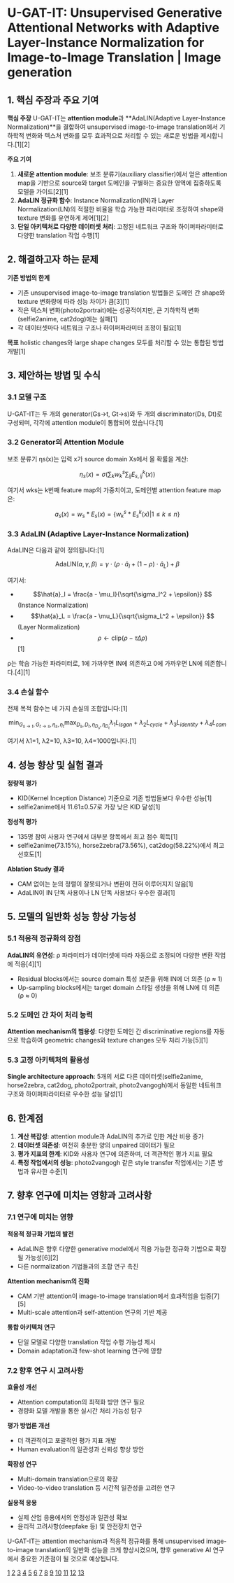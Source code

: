 # U-GAT-IT: Unsupervised Generative Attentional Networks with Adaptive Layer-Instance Normalization for Image-to-Image Translation | Image generation

## 1. 핵심 주장과 주요 기여

**핵심 주장**
U-GAT-IT는 **attention module**과 **AdaLIN(Adaptive Layer-Instance Normalization)**을 결합하여 unsupervised image-to-image translation에서 기하학적 변화와 텍스처 변화를 모두 효과적으로 처리할 수 있는 새로운 방법을 제시합니다.[1][2]

**주요 기여**
1. **새로운 attention module**: 보조 분류기(auxiliary classifier)에서 얻은 attention map을 기반으로 source와 target 도메인을 구별하는 중요한 영역에 집중하도록 모델을 가이드[2][1]
2. **AdaLIN 정규화 함수**: Instance Normalization(IN)과 Layer Normalization(LN)의 적절한 비율을 학습 가능한 파라미터로 조정하여 shape와 texture 변화를 유연하게 제어[1][2]
3. **단일 아키텍처로 다양한 데이터셋 처리**: 고정된 네트워크 구조와 하이퍼파라미터로 다양한 translation 작업 수행[1]

## 2. 해결하고자 하는 문제

**기존 방법의 한계**
- 기존 unsupervised image-to-image translation 방법들은 도메인 간 shape와 texture 변화량에 따라 성능 차이가 큼[3][1]
- 작은 텍스처 변화(photo2portrait)에는 성공적이지만, 큰 기하학적 변화(selfie2anime, cat2dog)에는 실패[1]
- 각 데이터셋마다 네트워크 구조나 하이퍼파라미터 조정이 필요[1]

**목표**
holistic changes와 large shape changes 모두를 처리할 수 있는 통합된 방법 개발[1]

## 3. 제안하는 방법 및 수식

### 3.1 모델 구조
U-GAT-IT는 두 개의 generator(Gs→t, Gt→s)와 두 개의 discriminator(Ds, Dt)로 구성되며, 각각에 attention module이 통합되어 있습니다.[1]

### 3.2 Generator의 Attention Module
보조 분류기 ηs(x)는 입력 x가 source domain Xs에서 올 확률을 계산:

$$ \eta_s(x) = \sigma(\sum_k w_k^s \sum_{ij} E_{s,ij}^k(x)) $$

여기서 wks는 k번째 feature map의 가중치이고, 도메인별 attention feature map은:

$$ a_s(x) = w_s * E_s(x) = \{w_k^s * E_s^k(x) | 1 \leq k \leq n\} $$

### 3.3 AdaLIN (Adaptive Layer-Instance Normalization)
AdaLIN은 다음과 같이 정의됩니다:[1]

$$ \text{AdaLIN}(a, \gamma, \beta) = \gamma \cdot (\rho \cdot \hat{a}_I + (1-\rho) \cdot \hat{a}_L) + \beta $$

여기서:
- $$\hat{a}_I = \frac{a - \mu_I}{\sqrt{\sigma_I^2 + \epsilon}} $$ (Instance Normalization)
- $$\hat{a}_L = \frac{a - \mu_L}{\sqrt{\sigma_L^2 + \epsilon}} $$ (Layer Normalization)
- $$\rho \leftarrow \text{clip}_{}(\rho - \tau \Delta\rho) $$[1]

ρ는 학습 가능한 파라미터로, 1에 가까우면 IN에 의존하고 0에 가까우면 LN에 의존합니다.[4][1]

### 3.4 손실 함수
전체 목적 함수는 네 가지 손실의 조합입니다:[1]

$$ \min_{G_{s \to t}, G_{t \to s}, \eta_s, \eta_t} \max_{D_s, D_t, \eta_{D_s}, \eta_{D_t}} \lambda_1 L_{lsgan} + \lambda_2 L_{cycle} + \lambda_3 L_{identity} + \lambda_4 L_{cam} $$

여기서 λ1=1, λ2=10, λ3=10, λ4=1000입니다.[1]

## 4. 성능 향상 및 실험 결과

**정량적 평가**
- KID(Kernel Inception Distance) 기준으로 기존 방법들보다 우수한 성능[1]
- selfie2anime에서 11.61±0.57로 가장 낮은 KID 달성[1]

**정성적 평가**
- 135명 참여 사용자 연구에서 대부분 항목에서 최고 점수 획득[1]
- selfie2anime(73.15%), horse2zebra(73.56%), cat2dog(58.22%)에서 최고 선호도[1]

**Ablation Study 결과**
- CAM 없이는 눈의 정렬이 잘못되거나 변환이 전혀 이루어지지 않음[1]
- AdaLIN이 IN 단독 사용이나 LN 단독 사용보다 우수한 결과[1]

## 5. 모델의 일반화 성능 향상 가능성

### 5.1 적응적 정규화의 장점
**AdaLIN의 유연성**: ρ 파라미터가 데이터셋에 따라 자동으로 조정되어 다양한 변환 작업에 적응[4][1]
- Residual blocks에서는 source domain 특성 보존을 위해 IN에 더 의존 (ρ ≈ 1)
- Up-sampling blocks에서는 target domain 스타일 생성을 위해 LN에 더 의존 (ρ ≈ 0)

### 5.2 도메인 간 차이 처리 능력
**Attention mechanism의 범용성**: 다양한 도메인 간 discriminative regions를 자동으로 학습하여 geometric changes와 texture changes 모두 처리 가능[5][1]

### 5.3 고정 아키텍처의 활용성
**Single architecture approach**: 5개의 서로 다른 데이터셋(selfie2anime, horse2zebra, cat2dog, photo2portrait, photo2vangogh)에서 동일한 네트워크 구조와 하이퍼파라미터로 우수한 성능 달성[1]

## 6. 한계점

1. **계산 복잡성**: attention module과 AdaLIN의 추가로 인한 계산 비용 증가
2. **데이터셋 의존성**: 여전히 충분한 양의 unpaired 데이터가 필요
3. **평가 지표의 한계**: KID와 사용자 연구에 의존하며, 더 객관적인 평가 지표 필요
4. **특정 작업에서의 성능**: photo2vangogh 같은 style transfer 작업에서는 기존 방법과 유사한 수준[1]

## 7. 향후 연구에 미치는 영향과 고려사항

### 7.1 연구에 미치는 영향

**적응적 정규화 기법의 발전**
- AdaLIN은 향후 다양한 generative model에서 적용 가능한 정규화 기법으로 확장될 가능성[6][2]
- 다른 normalization 기법들과의 조합 연구 촉진

**Attention mechanism의 진화**
- CAM 기반 attention이 image-to-image translation에서 효과적임을 입증[7][5]
- Multi-scale attention과 self-attention 연구의 기반 제공

**통합 아키텍처 연구**
- 단일 모델로 다양한 translation 작업 수행 가능성 제시
- Domain adaptation과 few-shot learning 연구에 영향

### 7.2 향후 연구 시 고려사항

**효율성 개선**
- Attention computation의 최적화 방안 연구 필요
- 경량화 모델 개발을 통한 실시간 처리 가능성 탐구

**평가 방법론 개선**
- 더 객관적이고 포괄적인 평가 지표 개발
- Human evaluation의 일관성과 신뢰성 향상 방안

**확장성 연구**
- Multi-domain translation으로의 확장
- Video-to-video translation 등 시간적 일관성을 고려한 연구

**실용적 응용**
- 실제 산업 응용에서의 안정성과 일관성 확보
- 윤리적 고려사항(deepfake 등) 및 안전장치 연구

U-GAT-IT는 attention mechanism과 적응적 정규화를 통해 unsupervised image-to-image translation의 일반화 성능을 크게 향상시켰으며, 향후 generative AI 연구에서 중요한 기준점이 될 것으로 예상됩니다.

[1](https://ppl-ai-file-upload.s3.amazonaws.com/web/direct-files/attachments/22370781/566316be-4247-416c-a2c9-07f8b791c648/1907.10830v4.pdf)
[2](https://simonezz.tistory.com/75)
[3](https://kubig-2023-1.tistory.com/196)
[4](https://chang-aistory.tistory.com/42)
[5](http://papers.neurips.cc/paper/7627-unsupervised-attention-guided-image-to-image-translation.pdf)
[6](https://schneppat.com/adaptive-instance-normalization_adain.html)
[7](https://arxiv.org/abs/1908.06616)
[8](https://www.geeksforgeeks.org/machine-learning/adaline-and-madaline-network/)
[9](https://arxiv.org/abs/1907.10830)
[10](https://arxiv.org/pdf/2009.12836.pdf)
[11](https://openaccess.thecvf.com/content/WACV2021/papers/Lin_Attention-Based_Spatial_Guidance_for_Image-to-Image_Translation_WACV_2021_paper.pdf)
[12](https://www.slideshare.net/slideshow/paper-reviewugatit-unsupervised-generative-attentional-networks-with-adaptive-layerinstance-normalization-for-imagetoimage-translation/162524758)
[13](https://github.com/taki0112/UGATIT)
